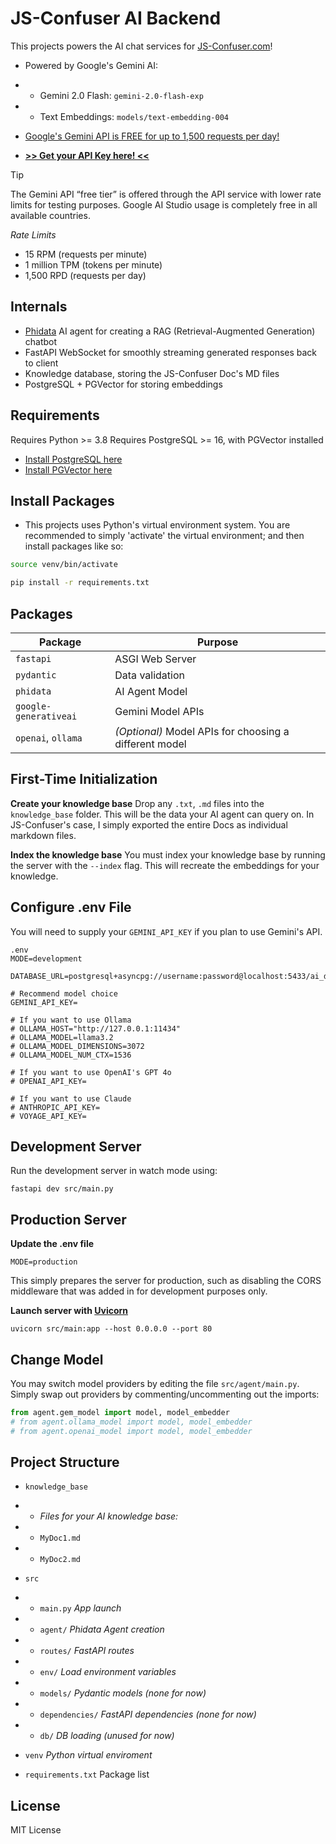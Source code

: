 # JS-Confuser AI Backend

This projects powers the AI chat services for [JS-Confuser.com](https://js-confuser.com)!

- Powered by Google's Gemini AI:
- - Gemini 2.0 Flash: `gemini-2.0-flash-exp`
- - Text Embeddings: `models/text-embedding-004`

- [Google's Gemini API is FREE for up to 1,500 requests per day!](https://ai.google.dev/pricing#1_5flash)

- **[>> Get your API Key here! <<](https://aistudio.google.com/apikey)**

> [!TIP]
> The Gemini API “free tier” is offered through the API service with lower rate limits for testing purposes. Google AI Studio usage is completely free in all available countries.
>
> _Rate Limits_
>
> - 15 RPM (requests per minute)
> - 1 million TPM (tokens per minute)
> - 1,500 RPD (requests per day)

## Internals

- [Phidata](https://www.phidata.com/) AI agent for creating a RAG (Retrieval-Augmented Generation) chatbot
- FastAPI WebSocket for smoothly streaming generated responses back to client
- Knowledge database, storing the JS-Confuser Doc's MD files
- PostgreSQL + PGVector for storing embeddings

## Requirements

Requires Python >= 3.8
Requires PostgreSQL >= 16, with PGVector installed

- [Install PostgreSQL here](https://www.postgresql.org/download/)
- [Install PGVector here](https://github.com/pgvector/pgvector?tab=readme-ov-file#installation)

## Install Packages

- This projects uses Python's virtual environment system. You are recommended to simply 'activate' the virtual environment; and then install packages like so:

```bash
source venv/bin/activate

pip install -r requirements.txt
```

## Packages

| Package               | Purpose                                                |
| --------------------- | ------------------------------------------------------ |
| `fastapi`             | ASGI Web Server                                        |
| `pydantic`            | Data validation                                        |
| `phidata`             | AI Agent Model                                         |
| `google-generativeai` | Gemini Model APIs                                      |
| `openai`, `ollama`    | _(Optional)_ Model APIs for choosing a different model |

## First-Time Initialization

**Create your knowledge base**
Drop any `.txt`, `.md` files into the `knowledge_base` folder. This will be the data your AI agent can query on. In JS-Confuser's case, I simply exported the entire Docs as individual markdown files.

**Index the knowledge base**
You must index your knowledge base by running the server with the `--index` flag. This will recreate the embeddings for your knowledge.

## Configure .env File

You will need to supply your `GEMINI_API_KEY` if you plan to use Gemini's API.

```
.env
MODE=development

DATABASE_URL=postgresql+asyncpg://username:password@localhost:5433/ai_db

# Recommend model choice
GEMINI_API_KEY=

# If you want to use Ollama
# OLLAMA_HOST="http://127.0.0.1:11434"
# OLLAMA_MODEL=llama3.2
# OLLAMA_MODEL_DIMENSIONS=3072
# OLLAMA_MODEL_NUM_CTX=1536

# If you want to use OpenAI's GPT 4o
# OPENAI_API_KEY=

# If you want to use Claude
# ANTHROPIC_API_KEY=
# VOYAGE_API_KEY=
```

## Development Server

Run the development server in watch mode using:

```
fastapi dev src/main.py
```

## Production Server

**Update the .env file**

```
MODE=production
```

This simply prepares the server for production, such as disabling the CORS middleware that was added in for development purposes only.

**Launch server with [Uvicorn](https://www.uvicorn.org/)**

```
uvicorn src/main:app --host 0.0.0.0 --port 80
```

## Change Model

You may switch model providers by editing the file `src/agent/main.py`. Simply swap out providers by commenting/uncommenting out the imports:

```python
from agent.gem_model import model, model_embedder
# from agent.ollama_model import model, model_embedder
# from agent.openai_model import model, model_embedder
```

## Project Structure

- `knowledge_base`
- - _Files for your AI knowledge base:_
- - `MyDoc1.md`
- - `MyDoc2.md`

- `src`
- - `main.py` _App launch_
- - `agent/` _Phidata Agent creation_
- - `routes/` _FastAPI routes_
- - `env/` _Load environment variables_
- - `models/` _Pydantic models (none for now)_
- - `dependencies/` _FastAPI dependencies (none for now)_
- - `db/` _DB loading (unused for now)_

- `venv` _Python virtual enviroment_
- `requirements.txt` Package list

## License

MIT License
